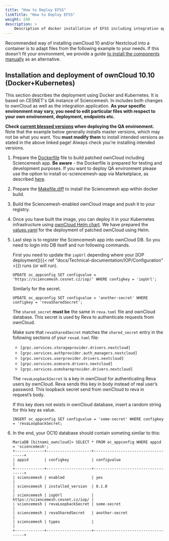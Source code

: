 ```yaml
---
title: "How to Deploy EFSS"
linkTitle: "How to Deploy EFSS"
weight: 200
description: >
    Description of docker installation of EFSS including integration applications.
---
```


Recommended way of installing ownCloud 10 and/or Nextcloud into a container
is to adapt files from the following example to your needs. If this doesn't
fit your environment, we provide a guide [to install the components
manually](manual-efss-installation) as an alternative.

## Installation and deployment of ownCloud 10.10 (Docker+Kubernetes)

This section describes the deployment using Docker and Kubernetes. It is based on CESNET's QA instance of Sciencemesh. In includes both changes to ownCloud as well as the integration application. **As your specific environment may vary, you need to edit particular files with respect to your own environment, deployment, endpoints etc.**

**Check [current blessed
versions](../iop/iop-nextcloud-owncloud10-integrations/) when deploying the QA environment.** Note that the example below generally installs master versions, which may not be what you want. You **must modify them** to install intended versions as stated in the above linked page! Always check you're installing intended versions.

1. Prepare the [Dockerfile](https://github.com/sciencemesh/efss-deployment-sample/blob/main/cesnet-owncloud-qa/Dockerfile) file to build patched ownCloud including Sciencemesh app. **Be aware** - the Dockerfile is prepared for testing and development purposes. If you want to deploy QA environment please use the option to install oc-sciencemesh-app via Marketplace, as described [here](https://github.com/sciencemesh/efss-deployment-sample/blob/main/cesnet-owncloud-qa/README.md).

1. Prepare the [Makefile.diff](https://github.com/sciencemesh/efss-deployment-sample/blob/main/cesnet-owncloud-qa/Makefile.diff) to install the Sciencemesh app within docker build.

1. Build the Sciencemesh-enabled ownCloud image and push it to your registry.

1. Once you have built the image, you can deploy it in your Kubernetes infrastructure using [ownCloud Helm chart](https://github.com/owncloud-docker/helm-charts/blob/main/charts/owncloud/README.md). We have prepared the [values.yaml](https://github.com/sciencemesh/efss-deployment-sample/blob/main/cesnet-owncloud-qa/values.yaml) for the deployment of patched ownCloud using Helm.

1. Last step is to register the Sciencemesh app into ownCloud DB. So you need to login into DB itself and run following commands.

    First you need to update the `iopUrl` depending where your [IOP deployment]({{< ref "docs/Technical-documentation/IOP/Configuration" >}}) runs (or will run).
    ```
    UPDATE oc_appconfig SET configvalue = 'https://sciencemesh.cesnet.cz/iop/' WHERE configkey = 'iopUrl';
    ```
    Similarly for the secret.
    ```
    UPDATE oc_appconfig SET configvalue = 'another-secret' WHERE configkey = 'revaSharedSecret';
    ```

    The `shared_secret` **must be** the same in `reva.toml` file and ownCloud database. This secret is used by Reva to authenticate requests from ownCloud.

    Make sure that `revaSharedSecret` matches the `shared_secret` entry in the following sections of your `revad.toml` file:

   * `[grpc.services.storageprovider.drivers.nextcloud]`
   * `[grpc.services.authprovider.auth_managers.nextcloud]`
   * `[grpc.services.userprovider.drivers.nextcloud]`
   * `[grpc.services.ocmcore.drivers.nextcloud]`
   * `[grpc.services.ocmshareprovider.drivers.nextcloud]` 

    The `revaLoopbackSecret` is a key in ownCloud for authenticating Reva users by ownCloud. Reva sends this key in body instead of real user’s password. This loopback secret send from ownCloud to reva in request’s body.

    If this key does not exists in ownCloud database, insert a random string for this key as value.

    ```
    INSERT oc_appconfig SET configvalue = 'some-secret' WHERE configkey = 'revaLoopbackSecret;
    ```

1. In the end, your OC10 database should contain someting similar to this:

    ```
    MariaDB [bitnami_owncloud]> SELECT * FROM oc_appconfig WHERE appid = 'sciencemesh';
    +-------------+--------------------+------------------------------------+
    | appid       | configkey          | configvalue                        |
    +-------------+--------------------+------------------------------------+
    | sciencemesh | enabled            | yes                                |
    | sciencemesh | installed_version  | 0.1.0                              |
    | sciencemesh | iopUrl             | https://sciencemesh.cesnet.cz/iop/ |
    | sciencemesh | revaLoopbackSecret | some-secret                        |
    | sciencemesh | revaSharedSecret   | another-secret                     |
    | sciencemesh | types              |                                    |
    +-------------+--------------------+------------------------------------+
    ``` 

